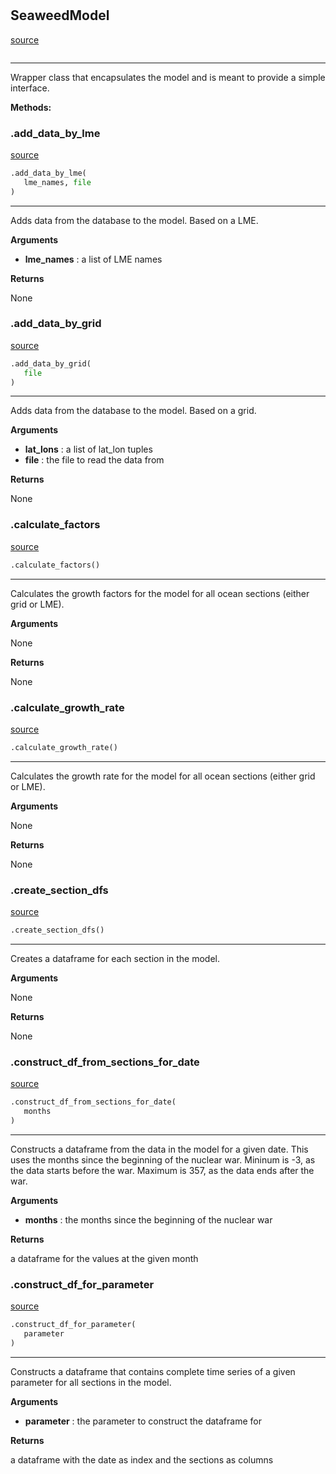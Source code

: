 #


## SeaweedModel
[source](https://github.com/allfed/Seaweed-Growth-Model/blob/master/src/model/seaweed_model.py/#L10)
```python 

```


---
Wrapper class that encapsulates the model
and is meant to provide a simple interface.


**Methods:**


### .add_data_by_lme
[source](https://github.com/allfed/Seaweed-Growth-Model/blob/master/src/model/seaweed_model.py/#L21)
```python
.add_data_by_lme(
   lme_names, file
)
```

---
Adds data from the database to the model.
Based on a LME.

**Arguments**

* **lme_names**  : a list of LME names


**Returns**

None

### .add_data_by_grid
[source](https://github.com/allfed/Seaweed-Growth-Model/blob/master/src/model/seaweed_model.py/#L41)
```python
.add_data_by_grid(
   file
)
```

---
Adds data from the database to the model.
Based on a grid.

**Arguments**

* **lat_lons**  : a list of lat_lon tuples
* **file**  : the file to read the data from


**Returns**

None

### .calculate_factors
[source](https://github.com/allfed/Seaweed-Growth-Model/blob/master/src/model/seaweed_model.py/#L62)
```python
.calculate_factors()
```

---
Calculates the growth factors for the model
for all ocean sections (either grid or LME).

**Arguments**

None

**Returns**

None

### .calculate_growth_rate
[source](https://github.com/allfed/Seaweed-Growth-Model/blob/master/src/model/seaweed_model.py/#L74)
```python
.calculate_growth_rate()
```

---
Calculates the growth rate for the model
for all ocean sections (either grid or LME).

**Arguments**

None

**Returns**

None

### .create_section_dfs
[source](https://github.com/allfed/Seaweed-Growth-Model/blob/master/src/model/seaweed_model.py/#L86)
```python
.create_section_dfs()
```

---
Creates a dataframe for each section in the model.

**Arguments**

None

**Returns**

None

### .construct_df_from_sections_for_date
[source](https://github.com/allfed/Seaweed-Growth-Model/blob/master/src/model/seaweed_model.py/#L97)
```python
.construct_df_from_sections_for_date(
   months
)
```

---
Constructs a dataframe from the data in the model for a given date.
This uses the months since the beginning of the nuclear war.
Mininum is -3, as the data starts before the war.
Maximum is 357, as the data ends after the war.

**Arguments**

* **months**  : the months since the beginning of the nuclear war


**Returns**

a dataframe for the values at the given month

### .construct_df_for_parameter
[source](https://github.com/allfed/Seaweed-Growth-Model/blob/master/src/model/seaweed_model.py/#L113)
```python
.construct_df_for_parameter(
   parameter
)
```

---
Constructs a dataframe that contains complete time series of a given
parameter for all sections in the model.

**Arguments**

* **parameter**  : the parameter to construct the dataframe for


**Returns**

a dataframe with the date as index and the sections as columns
